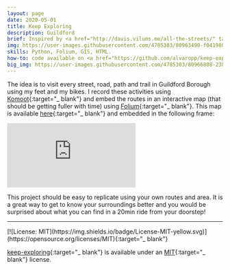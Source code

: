 ```yaml
---
layout: page
date: 2020-05-01
title: Keep Exploring
description: Guildford
brief: Inspired by <a href="http://davis.vilums.me/all-the-streets/" target="_blank">Davis Vilums</a> and <a href="https://imjustwalkin.com/" target="_blank">Matt Green</a>, I've started walking and cycling all the streets and paths in Guildford Borough. This is just a way of turning something that I was kind of doing already into a more systematic and data rich project that can make the COVID-19 lockdown more enjoyable.
img: https://user-images.githubusercontent.com/4785303/80963490-f0419800-8e06-11ea-9405-f0708091582a.jpg
skills: Python, Folium, GIS, HTML.
how-to: code available on <a href="https://github.com/alvaropp/keep-exploring" target="_blank">GitHub</a>.
big_img: https://user-images.githubusercontent.com/4785303/80966808-23872580-8e0d-11ea-9e97-dcb6e316106d.gif
---
```


The idea is to visit every street, road, path and trail in Guildford Borough using my feet and my bikes. I record these activities using [Komoot](https://www.komoot.com/user/807017409913){:target="_ blank"} and embed the routes in an interactive map (that should be getting fuller with time) using [Folium](https://github.com/python-visualization/folium){:target="_ blank"}. This map is available [here](http://alvarop.me/keep-exploring/){:target="_ blank"} and embedded in the following frame:
<div class="video-container">
  <iframe src="https://alvarop.me/keep-exploring/" frameborder="0" allowfullscreen></iframe>
</div>

This project should be easy to replicate using your own routes and area. It is a great way to get to know your surroundings better and you would be surprised about what you can find in a 20min ride from your doorstep!

<hr>
[![License: MIT](https://img.shields.io/badge/License-MIT-yellow.svg)](https://opensource.org/licenses/MIT){:target="_ blank"}

[keep-exploring](https://github.com/alvaropp/keep-exploring){:target="_ blank"} is available under an [MIT](https://opensource.org/licenses/MIT){:target="_ blank"} license.
